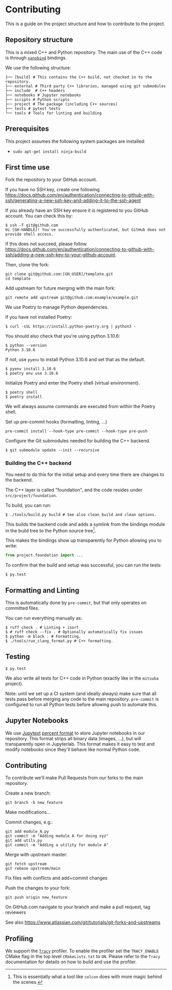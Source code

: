 # Contributing

This is a guide on the project structure and how to contribute to the project.




## Repository structure

This is a mixed C++ and Python repository.
The main use of the C++ code is through [`nanobind`](https://nanobind.readthedocs.io/en/latest/index.html) bindings.

We use the following structure:

```
├── [build] # This contains the C++ build, not checked in to the repository.
├── external # Third party C++ libraries, managed using git submodules
├── include  # C++ headers
├── notebooks # Jupyter notebooks
├── scripts # Python scripts
├── project # The package (including C++ sources)
├── tests # pytest tests
└── tools # Tools for linting and building
```

## Prerequisites

This project assumes the following system packages are installed:

- `sudo apt-get install ninja-build`

## First time use

Fork the repository to your GitHub account.

If you have no SSH key, create one following https://docs.github.com/en/authentication/connecting-to-github-with-ssh/generating-a-new-ssh-key-and-adding-it-to-the-ssh-agent

If you already have an SSH key ensure it is registered to you GitHub account. You can check this by:

```shell-session
$ ssh -T git@github.com
Hi [GH-HANDLE]! You've successfully authenticated, but GitHub does not provide shell access.
```

If this does not succeed, please follow https://docs.github.com/en/authentication/connecting-to-github-with-ssh/adding-a-new-ssh-key-to-your-github-account.

Then, clone the fork:
```shell-session
git clone git@github.com:[GH_USER]/template.git
cd template
```

Add upstream for future merging with the main fork:
```shell-session
git remote add upstream git@github.com:example/example.git
```

We use Poetry to manage Python dependencies.

If you have not installed Poetry:

```shell-session
$ curl -sSL https://install.python-poetry.org | python3 -
```

You should also check that you're using python 3.10.6:

```shell-session
$ python --version
Python 3.10.6
```

If not, use `pyenv` to install Python 3.10.6 and set that as the default.

```shell-session
$ pyenv install 3.10.6
$ poetry env use 3.10.6
```

Initialize Poetry and enter the Poetry shell (virtual environment).

```shell-session
$ poetry shell
$ poetry install
```

We will always assume commands are executed from within the Poetry shell.

Set up pre-commit hooks (formatting, linting, ...)

```shell-session
pre-commit install --hook-type pre-commit --hook-type pre-push
```

Configure the Git submodules needed for building the C++ backend.

```shell-session
$ git submodule update --init --recursive
```

### Building the C++ backend

You need to do this for the initial setup and every time there are changes to the backend.

The C++ layer is called "foundation", and the code resides under `src/project/foundation`.

To build, you can run:

```shell-session
$ ./tools/build.py build # See also clean_build and clean options.
```

This builds the backend code and adds a symlink from the bindings module in the build tree to the Python source tree[^1].

[^1]: This is essentially what a tool like `colcon` does with more magic behind the scenes.

This makes the bindings show up transparently for Python allowing you to write:

```python
from project.foundation import ...
```

To confirm that the build and setup was successful, you can run the tests:

```shell-session
$ py.test
```

## Formatting and Linting

This is automatically done by `pre-commit`, but that only operates on committed files.

You can run everything manually as:

```shell-session
$ ruff check . # Linting + isort
$ # ruff check --fix . # Optionally automatically fix issues
$ python -m black . # Formatting.
$ ./tools/run_clang_format.py # C++ formatting.
```

## Testing

```shell-session
$ py.test
```

We also write all tests for C++ code in Python (exactly like in the `mitsuba` project).

Note: until we set up a CI system (and ideally always) make sure that all tests pass before merging any code to the main repository.
`pre-commit` is configured to run all Python tests before allowing push to automate this.


## Jupyter Notebooks

We use [Jupytext](https://github.com/mwouts/jupytext) [percent format](https://github.com/mwouts/jupytext/blob/main/docs/formats.md#The-percent-format) to store Jupyter notebooks in our repository.
This format strips all binary data (images, ...), but will transparently open in Jupyterlab.
This format makes it easy to test and modify notebooks since they'll behave like normal Python code.


## Contributing
To contribute we'll make Pull Requests from our forks to the main repository.

Create a new branch:
```shell-session
git branch -b new_feature
```

Make modifications...

Commit changes, e.g.:
```shell-session
git add module_A.py
git commit -m "Adding module A for doing xyz"
git add utils.py
git commit -m "Adding a utility for module A"
```

Merge with upstream master:
```shell-session
git fetch upstream
git rebase upstream/main
```

Fix files with conflicts and add+commit changes

Push the changes to your fork:
```shell-session
git push origin new_feature
```

On GitHub.com navigate to your branch and make a pull request, tag reviewers

See also https://www.atlassian.com/git/tutorials/git-forks-and-upstreams

## Profiling

We support the [`Tracy`](https://github.com/wolfpld/tracy) profiler.
To enable the profiler set the `TRACY_ENABLE` CMake flag in the top level `CMakeLists.txt` to `ON`.
Please refer to the `Tracy` documentation for details on how to build and use the profiler.

